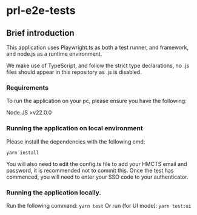 # prl-e2e-tests

## Brief introduction

This application uses Playwright.ts as both a test runner, and framework, and node.js as a runtime environment.

We make use of TypeScript, and follow the strict type declarations, no .js files should appear in this repository as .js is disabled.

### Requirements

To run the application on your pc, please ensure you have the following:

Node.JS >v22.0.0

### Running the application on local environment

Please install the dependencies with the following cmd:

`yarn install`

You will also need to edit the config.ts file to add your HMCTS email and password, it is recommended not to commit this. Once the test has commenced, you will need to enter your SSO code to your authenticator.

### Running the application locally.

Run the following command:
`yarn test`
Or run (for UI mode):
`yarn test:ui`
